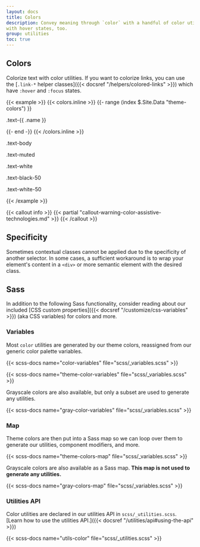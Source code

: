 ```yaml
---
layout: docs
title: Colors
description: Convey meaning through `color` with a handful of color utility classes. Includes support for styling links
with hover states, too.
group: utilities
toc: true
---
```


## Colors

Colorize text with color utilities. If you want to colorize links, you can use the [`.link-*` helper classes]({{<
docsref "/helpers/colored-links" >}}) which have `:hover` and `:focus` states.

{{< example >}}
{{< colors.inline >}}
{{- range (index $.Site.Data "theme-colors") }}
<p class="text-{{ .name }}{{ with .contrast_color }} bg-{{ . }}{{ end }}">.text-{{ .name }}</p>
{{- end -}}
{{< /colors.inline >}}
<p class="text-body">.text-body</p>
<p class="text-muted">.text-muted</p>
<p class="text-white bg-dark">.text-white</p>
<p class="text-black-50">.text-black-50</p>
<p class="text-white-50 bg-dark">.text-white-50</p>
{{< /example >}}

{{< callout info >}}
{{< partial "callout-warning-color-assistive-technologies.md" >}}
{{< /callout >}}

## Specificity

Sometimes contextual classes cannot be applied due to the specificity of another selector. In some cases, a sufficient
workaround is to wrap your element's content in a `<div>` or more semantic element with the desired class.

## Sass

In addition to the following Sass functionality, consider reading about our included [CSS custom properties]({{<
docsref "/customize/css-variables" >}}) (aka CSS variables) for colors and more.

### Variables

Most `color` utilities are generated by our theme colors, reassigned from our generic color palette variables.

{{< scss-docs name="color-variables" file="scss/_variables.scss" >}}

{{< scss-docs name="theme-color-variables" file="scss/_variables.scss" >}}

Grayscale colors are also available, but only a subset are used to generate any utilities.

{{< scss-docs name="gray-color-variables" file="scss/_variables.scss" >}}

### Map

Theme colors are then put into a Sass map so we can loop over them to generate our utilities, component modifiers, and
more.

{{< scss-docs name="theme-colors-map" file="scss/_variables.scss" >}}

Grayscale colors are also available as a Sass map. **This map is not used to generate any utilities.**

{{< scss-docs name="gray-colors-map" file="scss/_variables.scss" >}}

### Utilities API

Color utilities are declared in our utilities API in `scss/_utilities.scss`. [Learn how to use the utilities API.]({{<
docsref "/utilities/api#using-the-api" >}})

{{< scss-docs name="utils-color" file="scss/_utilities.scss" >}}

